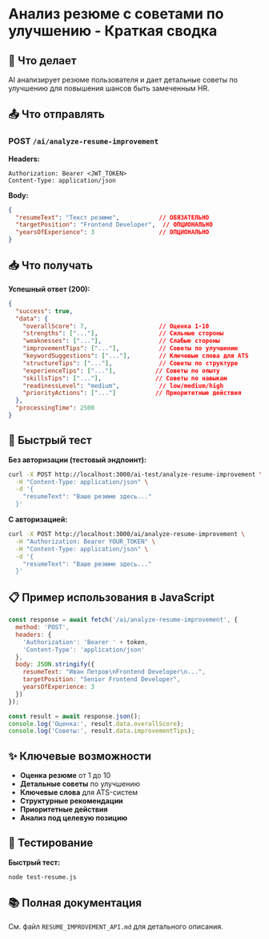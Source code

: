 # Анализ резюме с советами по улучшению - Краткая сводка

## 🎯 Что делает
AI анализирует резюме пользователя и дает детальные советы по улучшению для повышения шансов быть замеченным HR.

## 📤 Что отправлять

### POST `/ai/analyze-resume-improvement`

**Headers:**
```
Authorization: Bearer <JWT_TOKEN>
Content-Type: application/json
```

**Body:**
```json
{
  "resumeText": "Текст резюме",           // ОБЯЗАТЕЛЬНО
  "targetPosition": "Frontend Developer",  // ОПЦИОНАЛЬНО
  "yearsOfExperience": 3                  // ОПЦИОНАЛЬНО
}
```

## 📥 Что получать

**Успешный ответ (200):**
```json
{
  "success": true,
  "data": {
    "overallScore": 7,                    // Оценка 1-10
    "strengths": ["..."],                 // Сильные стороны
    "weaknesses": ["..."],                // Слабые стороны  
    "improvementTips": ["..."],           // Советы по улучшению
    "keywordSuggestions": ["..."],        // Ключевые слова для ATS
    "structureTips": ["..."],             // Советы по структуре
    "experienceTips": ["..."],           // Советы по опыту
    "skillsTips": ["..."],               // Советы по навыкам
    "readinessLevel": "medium",           // low/medium/high
    "priorityActions": ["..."]           // Приоритетные действия
  },
  "processingTime": 2500
}
```

## 🚀 Быстрый тест

**Без авторизации (тестовый эндпоинт):**
```bash
curl -X POST http://localhost:3000/ai-test/analyze-resume-improvement \
  -H "Content-Type: application/json" \
  -d '{
    "resumeText": "Ваше резюме здесь..."
  }'
```

**С авторизацией:**
```bash
curl -X POST http://localhost:3000/ai/analyze-resume-improvement \
  -H "Authorization: Bearer YOUR_TOKEN" \
  -H "Content-Type: application/json" \
  -d '{
    "resumeText": "Ваше резюме здесь..."
  }'
```

## 📋 Пример использования в JavaScript

```javascript
const response = await fetch('/ai/analyze-resume-improvement', {
  method: 'POST',
  headers: {
    'Authorization': 'Bearer ' + token,
    'Content-Type': 'application/json'
  },
  body: JSON.stringify({
    resumeText: "Иван Петров\nFrontend Developer\n...",
    targetPosition: "Senior Frontend Developer",
    yearsOfExperience: 3
  })
});

const result = await response.json();
console.log('Оценка:', result.data.overallScore);
console.log('Советы:', result.data.improvementTips);
```

## ✨ Ключевые возможности

- **Оценка резюме** от 1 до 10
- **Детальные советы** по улучшению
- **Ключевые слова** для ATS-систем
- **Структурные рекомендации**
- **Приоритетные действия**
- **Анализ под целевую позицию**

## 🔧 Тестирование

**Быстрый тест:**
```bash
node test-resume.js
```

## 📚 Полная документация

См. файл `RESUME_IMPROVEMENT_API.md` для детального описания.
